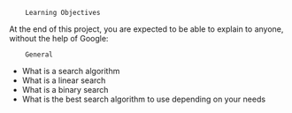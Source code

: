 		Learning Objectives
At the end of this project, you are expected to be able to explain to anyone, without the help of Google:

		General
* What is a search algorithm
* What is a linear search
* What is a binary search
* What is the best search algorithm to use depending on your needs
